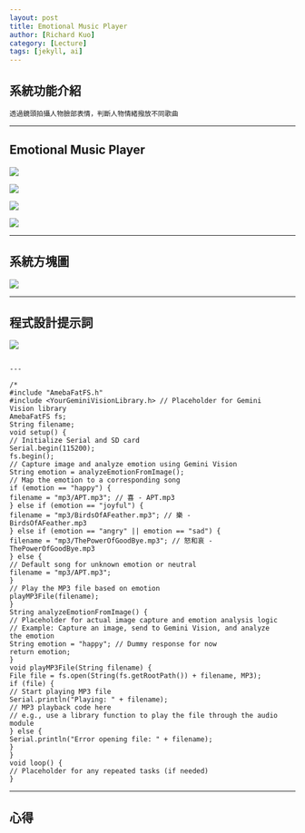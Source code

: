 ```yaml
---
layout: post
title: Emotional Music Player
author: [Richard Kuo]
category: [Lecture]
tags: [jekyll, ai]
---
```

## 系統功能介紹
```
透過鏡頭拍攝人物臉部表情，判斷人物情緒撥放不同歌曲
```

---
## Emotional Music Player

![](https://github.com/peiyu525/MCU-project/blob/main/_posts/%E6%83%85%E7%B7%92%E6%84%9F%E7%9F%A51.jpg?raw=true)

![](https://github.com/peiyu525/MCU-project/blob/main/_posts/%E6%83%85%E7%B7%92%E6%84%9F%E7%9F%A52.jpg?raw=true)

![](https://github.com/peiyu525/MCU-project/blob/main/_posts/%E6%83%85%E7%B7%92%E6%84%9F%E7%9F%A53.jpg?raw=true)

![](https://github.com/peiyu525/MCU-project/blob/main/_posts/%E6%83%85%E7%B7%92%E6%84%9F%E7%9F%A54.jpg?raw=true)

---
## 系統方塊圖
![](https://github.com/peiyu525/MCU-project/blob/main/_posts/%E7%B3%BB%E7%B5%B1%E6%96%B9%E5%A1%8A%E5%9C%96.jpg?raw=true)

---
## 程式設計提示詞
![](https://github.com/peiyu525/MCU-project/blob/main/_posts/image.png?raw=true)
```

---

/*
#include "AmebaFatFS.h"
#include <YourGeminiVisionLibrary.h> // Placeholder for Gemini
Vision library
AmebaFatFS fs;
String filename;
void setup() {
// Initialize Serial and SD card
Serial.begin(115200);
fs.begin();
// Capture image and analyze emotion using Gemini Vision
String emotion = analyzeEmotionFromImage();
// Map the emotion to a corresponding song
if (emotion == "happy") {
filename = "mp3/APT.mp3"; // 喜 - APT.mp3
} else if (emotion == "joyful") {
filename = "mp3/BirdsOfAFeather.mp3"; // 樂 -
BirdsOfAFeather.mp3
} else if (emotion == "angry" || emotion == "sad") {
filename = "mp3/ThePowerOfGoodBye.mp3"; // 怒和哀 -
ThePowerOfGoodBye.mp3
} else {
// Default song for unknown emotion or neutral
filename = "mp3/APT.mp3";
}
// Play the MP3 file based on emotion
playMP3File(filename);
}
String analyzeEmotionFromImage() {
// Placeholder for actual image capture and emotion analysis logic
// Example: Capture an image, send to Gemini Vision, and analyze
the emotion
String emotion = "happy"; // Dummy response for now
return emotion;
}
void playMP3File(String filename) {
File file = fs.open(String(fs.getRootPath()) + filename, MP3);
if (file) {
// Start playing MP3 file
Serial.println("Playing: " + filename);
// MP3 playback code here
// e.g., use a library function to play the file through the audio
module
} else {
Serial.println("Error opening file: " + filename);
}
}
void loop() {
// Placeholder for any repeated tasks (if needed)
}

```
---

## 心得

